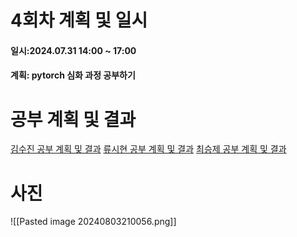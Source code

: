 # 4회차 계획 및 일시
#### 일시:2024.07.31 14:00 ~ 17:00
#### 계획: pytorch 심화 과정 공부하기 
# 공부 계획 및 결과

[김수진 공부 계획 및 결과](https://wldwlddl.github.io/24-%ED%95%98%EA%B3%84-%EB%AA%A8%EA%B0%81%EC%BD%94/%EB%AA%A8%EA%B0%81%EC%BD%94-4%ED%9A%8C%EC%B0%A8-%EA%B0%9C%EC%9D%B8-%EB%AA%A9%ED%91%9C-%EB%B0%8F-%EA%B3%B5%EB%B6%80%EA%B2%B0%EA%B3%BC.html)
[류시현 공부 계획 및 결과](https://rshyun.github.io/24-%ED%95%98%EA%B3%84-%EB%AA%A8%EA%B0%81%EC%BD%94/4%ED%9A%8C%EC%B0%A8-%EA%B3%84%ED%9A%8D-%EB%B0%8F-%EA%B2%B0%EA%B3%BC.html)
[최승제 공부 계획 및 결과](https://choiseungje.github.io/choiseungje-%EA%B0%9C%EC%9D%B8/4%ED%9A%8C%EC%B0%A8.html)

# 사진
![[Pasted image 20240803210056.png]]



